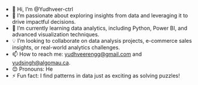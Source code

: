 - 👋 Hi, I’m @Yudhveer-ctrl  
- 👀 I’m passionate about exploring insights from data and leveraging it to drive impactful decisions.  
- 🌱 I’m currently learning data analytics, including Python, Power BI, and advanced visualization techniques.  
- 💡 I’m looking to collaborate on data analysis projects, e-commerce sales insights, or real-world analytics challenges.  
- 📫 How to reach me: [yudhveerengg@gmail.com](mailto:yudhveerengg@gmail.com)  and yudsingh@algomau.ca.
- 😊 Pronouns: He  
- ⚡ Fun fact: I find patterns in data just as exciting as solving puzzles!  
